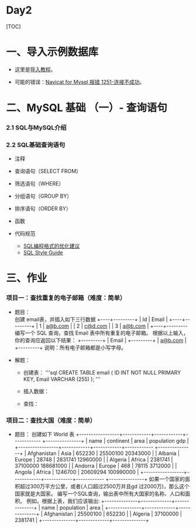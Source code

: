 # Day2

[TOC]

# 一、导入示例数据库

- 这里是[导入教程](https://www.yiibai.com/mysql/how-to-load-sample-database-into-mysql-database-server.html)。

- 可能的错误：[Navicat for Mysql 报错 1251-连接不成功](https://blog.csdn.net/wshxhghsjjsn/article/details/80459542)。

# 二、MySQL 基础 （一）- 查询语句

### 2.1 SQL与MySQL介绍

### 2.2 SQL基础查询语句

- 注释



- 查询语句（SELECT FROM）



- 筛选语句（WHERE）



- 分组语句（GROUP BY）



- 排序语句（ORDER BY）



- 函数



- 代码规范
    - [SQL编程格式的优化建议](https://zhuanlan.zhihu.com/p/27466166)
    - [SQL Style Guide](https://www.sqlstyle.guide/)

# 三、作业

### 项目一：查找重复的电子邮箱（难度：简单）

- 题目：    
    创建 email表，并插入如下三行数据
    +----+---------+
    | Id | Email   |
    +----+---------+
    | 1  | a@b.com |
    | 2  | c@d.com |
    | 3  | a@b.com |
    +----+---------
    编写一个 SQL 查询，查找 Email 表中所有重复的电子邮箱。
    根据以上输入，你的查询应返回以下结果：
    +---------+
    | Email   |
    +---------+
    | a@b.com |
    +---------+
    说明：所有电子邮箱都是小写字母。

- 解题：
    - 创建表：
    '''sql
    CREATE TABLE email (
        ID INT NOT NULL PRIMARY KEY,
        Email VARCHAR (255)
    );
    '''

    - 插入数据：


    - 查找：



### 项目二：查找大国（难度：简单）

- 题目：
    创建如下 World 表
    +-----------------+------------+------------+------------   +---------------+
    | name            | continent  | area       | population    gdp           |
    +-----------------+------------+------------+------------   +---------------+
    | Afghanistan     | Asia       | 652230     | 25500100      20343000      |
    | Albania         | Europe     | 28748      | 2831741       12960000      |
    | Algeria         | Africa     | 2381741    | 37100000      188681000     |
    | Andorra         | Europe     | 468        | 78115         3712000       |
    | Angola          | Africa     | 1246700    | 20609294      100990000     |
    +-----------------+------------+------------+------------   +---------------+
    如果一个国家的面积超过300万平方公里，或者(人口超过2500万并且gd  过2000万)，那么这个国家就是大国家。
    编写一个SQL查询，输出表中所有大国家的名称、人口和面积。
    例如，根据上表，我们应该输出:
    +--------------+-------------+--------------+
    | name         | population  | area         |
    +--------------+-------------+--------------+
    | Afghanistan  | 25500100    | 652230       |
    | Algeria      | 37100000    | 2381741      |
    +--------------+-------------+--------------+
